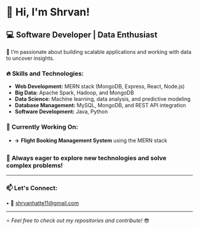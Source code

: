 # 👋 Hi, I'm Shrvan!

## 💻 Software Developer | Data Enthusiast  

🚀 I'm passionate about building scalable applications and working with data to uncover insights.  

### 🔥 **Skills and Technologies:**  
- **Web Development:** MERN stack (MongoDB, Express, React, Node.js)  
- **Big Data:** Apache Spark, Hadoop, and MongoDB  
- **Data Science:** Machine learning, data analysis, and predictive modeling  
- **Database Management:** MySQL, MongoDB, and REST API integration  
- **Software Development:** Java, Python 

### 🎯 **Currently Working On:**    
- ✈️ **Flight Booking Management System** using the MERN stack  

### 🌱 **Always eager to explore new technologies and solve complex problems!**  

---

### 📫 **Let's Connect:**  
 • 📧 shrvanhatte11@gmail.com 

---

⭐️ _Feel free to check out my repositories and contribute!_ 😎

